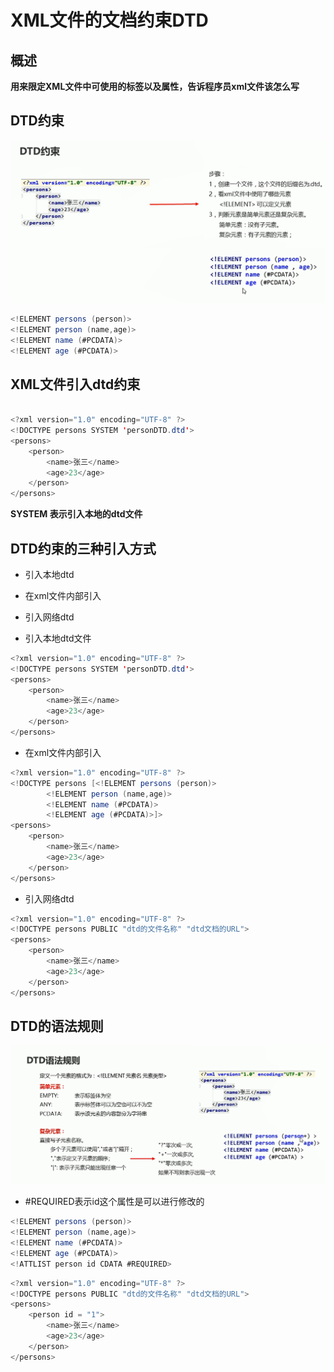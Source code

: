 # XML文件的文档约束DTD


## 概述

**用来限定XML文件中可使用的标签以及属性，告诉程序员xml文件该怎么写**

## DTD约束

![图 1](../images/ebe91eb5eccec26e14c0cf3a3e973c7121ebc912c6d794fd86fe14d0cf361c83.png)  

```java
<!ELEMENT persons (person)>
<!ELEMENT person (name,age)>
<!ELEMENT name (#PCDATA)>
<!ELEMENT age (#PCDATA)>

```

## XML文件引入dtd约束

```java

<?xml version="1.0" encoding="UTF-8" ?>
<!DOCTYPE persons SYSTEM 'personDTD.dtd'>
<persons>
    <person>
        <name>张三</name>
        <age>23</age>
    </person>
</persons>
```
**SYSTEM 表示引入本地的dtd文件**

## DTD约束的三种引入方式

* 引入本地dtd
* 在xml文件内部引入
* 引入网络dtd


* 引入本地dtd文件
```java
<?xml version="1.0" encoding="UTF-8" ?>
<!DOCTYPE persons SYSTEM 'personDTD.dtd'>
<persons>
    <person>
        <name>张三</name>
        <age>23</age>
    </person>
</persons>

```

* 在xml文件内部引入

```java
<?xml version="1.0" encoding="UTF-8" ?>
<!DOCTYPE persons [<!ELEMENT persons (person)>
        <!ELEMENT person (name,age)>
        <!ELEMENT name (#PCDATA)>
        <!ELEMENT age (#PCDATA)>]>
<persons>
    <person>
        <name>张三</name>
        <age>23</age>
    </person>
</persons>

```

* 引入网络dtd

```java
<?xml version="1.0" encoding="UTF-8" ?>
<!DOCTYPE persons PUBLIC "dtd的文件名称" "dtd文档的URL">
<persons>
    <person>
        <name>张三</name>
        <age>23</age>
    </person>
</persons>

```

## DTD的语法规则

![图 2](../images/409b5585ae5e54ab8d567bb64ff18b49436c5bf64f44cc57effe75253e55ed82.png)  

* #REQUIRED表示id这个属性是可以进行修改的

```java
<!ELEMENT persons (person)>
<!ELEMENT person (name,age)>
<!ELEMENT name (#PCDATA)>
<!ELEMENT age (#PCDATA)>
<!ATTLIST person id CDATA #REQUIRED>

```

```java
<?xml version="1.0" encoding="UTF-8" ?>
<!DOCTYPE persons PUBLIC "dtd的文件名称" "dtd文档的URL">
<persons>
    <person id = "1">
        <name>张三</name>
        <age>23</age>
    </person>
</persons>

```

